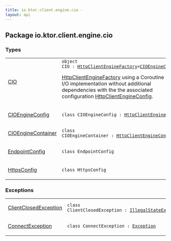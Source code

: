 ```yaml
---
title: io.ktor.client.engine.cio - 
layout: api
---
```




## Package io.ktor.client.engine.cio

### Types

<table class="api-docs-table">
<tbody>
<tr>
<td markdown="1">

<a href="-c-i-o/index.html">CIO</a>


</td>
<td markdown="1">
<div class="signature"><code><span class="keyword">object </span><span class="identifier">CIO</span>&nbsp;<span class="symbol">:</span>&nbsp;<a href="../io.ktor.client.engine/-http-client-engine-factory/index.html"><span class="identifier">HttpClientEngineFactory</span></a><span class="symbol">&lt;</span><a href="-c-i-o-engine-config/index.html"><span class="identifier">CIOEngineConfig</span></a><span class="symbol">&gt;</span></code></div>

<a href="../io.ktor.client.engine/-http-client-engine-factory/index.html">HttpClientEngineFactory</a> using a Coroutine based I/O implementation without additional dependencies
with the the associated configuration <a href="../io.ktor.client.engine/-http-client-engine-config/index.html">HttpClientEngineConfig</a>.


</td>
</tr>
<tr>
<td markdown="1">

<a href="-c-i-o-engine-config/index.html">CIOEngineConfig</a>


</td>
<td markdown="1">
<div class="signature"><code><span class="keyword">class </span><span class="identifier">CIOEngineConfig</span>&nbsp;<span class="symbol">:</span>&nbsp;<a href="../io.ktor.client.engine/-http-client-engine-config/index.html"><span class="identifier">HttpClientEngineConfig</span></a></code></div>

</td>
</tr>
<tr>
<td markdown="1">

<a href="-c-i-o-engine-container/index.html">CIOEngineContainer</a>


</td>
<td markdown="1">
<div class="signature"><code><span class="keyword">class </span><span class="identifier">CIOEngineContainer</span>&nbsp;<span class="symbol">:</span>&nbsp;<a href="../io.ktor.client/-http-client-engine-container/index.html"><span class="identifier">HttpClientEngineContainer</span></a></code></div>

</td>
</tr>
<tr>
<td markdown="1">

<a href="-endpoint-config/index.html">EndpointConfig</a>


</td>
<td markdown="1">
<div class="signature"><code><span class="keyword">class </span><span class="identifier">EndpointConfig</span></code></div>

</td>
</tr>
<tr>
<td markdown="1">

<a href="-https-config/index.html">HttpsConfig</a>


</td>
<td markdown="1">
<div class="signature"><code><span class="keyword">class </span><span class="identifier">HttpsConfig</span></code></div>

</td>
</tr>
</tbody>
</table>

### Exceptions

<table class="api-docs-table">
<tbody>
<tr>
<td markdown="1">

<a href="-client-closed-exception/index.html">ClientClosedException</a>


</td>
<td markdown="1">
<div class="signature"><code><span class="keyword">class </span><span class="identifier">ClientClosedException</span>&nbsp;<span class="symbol">:</span>&nbsp;<a href="https://kotlinlang.org/api/latest/jvm/stdlib/kotlin/-illegal-state-exception/index.html"><span class="identifier">IllegalStateException</span></a></code></div>

</td>
</tr>
<tr>
<td markdown="1">

<a href="-connect-exception/index.html">ConnectException</a>


</td>
<td markdown="1">
<div class="signature"><code><span class="keyword">class </span><span class="identifier">ConnectException</span>&nbsp;<span class="symbol">:</span>&nbsp;<a href="https://kotlinlang.org/api/latest/jvm/stdlib/kotlin/-exception/index.html"><span class="identifier">Exception</span></a></code></div>

</td>
</tr>
</tbody>
</table>
